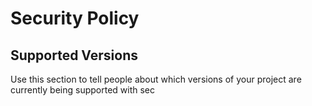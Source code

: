 # Security Policy

## Supported Versions

Use this section to tell people about which versions of your project are
currently being supported with sec
